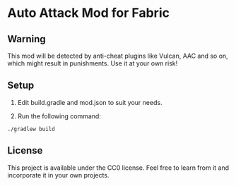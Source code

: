 # Auto Attack Mod for Fabric

## Warning
This mod will be detected by anti-cheat plugins like Vulcan, AAC and so on, which might result in punishments. Use it at your own risk!

## Setup

1. Edit build.gradle and mod.json to suit your needs.

2. Run the following command:

```
./gradlew build
```

## License

This project is available under the CC0 license. Feel free to learn from it and incorporate it in your own projects.
